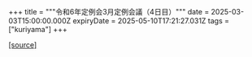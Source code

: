 +++
title = """令和6年定例会3月定例会議（4日目）"""
date = 2025-03-03T15:00:00.000Z
expiryDate = 2025-05-10T17:21:27.031Z
tags = ["kuriyama"]
+++


[[source]](https://www.town.kuriyama.hokkaido.jp/site/gikai/30937.html)
